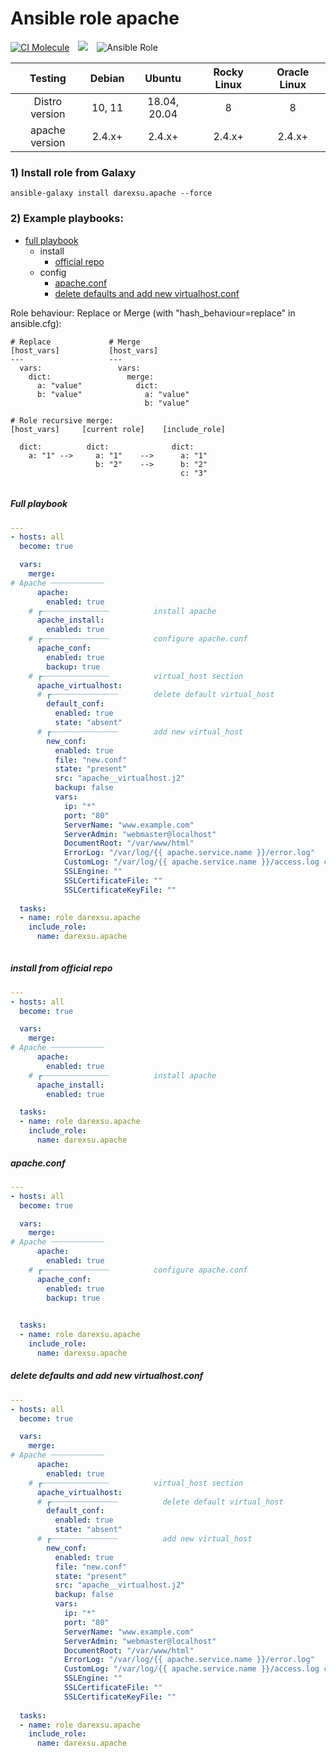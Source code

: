 # Ansible role apache
[![CI Molecule](https://github.com/darexsu/ansible-role-apache/actions/workflows/ci.yml/badge.svg)](https://github.com/darexsu/ansible-role-apache/actions/workflows/ci.yml)&emsp;![](https://img.shields.io/static/v1?label=idempotence&message=ok&color=success)&emsp;![Ansible Role](https://img.shields.io/ansible/role/d/57564?color=blue&label=downloads)

|  Testing         |  Debian            |  Ubuntu         |  Rocky Linux  | Oracle Linux |
| :--------------: | :----------------: | :-------------: | :-----------: | :----------: |
| Distro version   |  10, 11            | 18.04, 20.04    |  8            | 8            |
| apache version  |  2.4.x+            |    2.4.x+       |  2.4.x+       | 2.4.x+       |

### 1) Install role from Galaxy
```
ansible-galaxy install darexsu.apache --force
```

### 2) Example playbooks:
  
  - [full playbook](#full-playbook)  
    - install
      - [official repo](#install-from-official-repo)
    - config
      - [apache.conf](#apacheconf)
      - [delete defaults and add new virtualhost.conf](#delete-defaults-and-add-new-virtualhostconf)

Role behaviour: Replace or Merge (with "hash_behaviour=replace" in ansible.cfg):
```
# Replace             # Merge
[host_vars]           [host_vars]
---                   ---
  vars:                 vars:
    dict:                 merge:
      a: "value"            dict: 
      b: "value"              a: "value" 
                              b: "value"

# Role recursive merge:
[host_vars]     [current role]    [include_role]
  
  dict:          dict:              dict:
    a: "1" -->     a: "1"    -->      a: "1"
                   b: "2"    -->      b: "2"
                                      c: "3"
    
```
##### Full playbook
```yaml
---
- hosts: all
  become: true

  vars:
    merge:
# Apache ┄┄┄┄┄┄┄┄┄┄┄┄
      apache:
        enabled: true
    # ┏┄┄┄┄┄┄┄┄┄┄┄┄┄┄┄          install apache
      apache_install:
        enabled: true
    # ┏┄┄┄┄┄┄┄┄┄┄┄┄┄┄┄          configure apache.conf
      apache_conf:
        enabled: true
        backup: true
    # ┏┄┄┄┄┄┄┄┄┄┄┄┄┄┄┄          virtual_host section
      apache_virtualhost:
      # ┏┄┄┄┄┄┄┄┄┄┄┄┄┄┄┄        delete default virtual_host
        default_conf:
          enabled: true
          state: "absent"
      # ┏┄┄┄┄┄┄┄┄┄┄┄┄┄┄┄        add new virtual_host
        new_conf:
          enabled: true    
          file: "new.conf"
          state: "present"
          src: "apache__virtualhost.j2"
          backup: false
          vars:
            ip: "*"
            port: "80"
            ServerName: "www.example.com"
            ServerAdmin: "webmaster@localhost"
            DocumentRoot: "/var/www/html"
            ErrorLog: "/var/log/{{ apache.service.name }}/error.log"
            CustomLog: "/var/log/{{ apache.service.name }}/access.log combined"
            SSLEngine: ""
            SSLCertificateFile:	""
            SSLCertificateKeyFile: ""
  
  tasks:
  - name: role darexsu.apache
    include_role: 
      name: darexsu.apache
    
```
##### install from official repo
```yaml
---
- hosts: all
  become: true

  vars:
    merge:
# Apache ┄┄┄┄┄┄┄┄┄┄┄┄
      apache:
        enabled: true
    # ┏┄┄┄┄┄┄┄┄┄┄┄┄┄┄┄          install apache
      apache_install:
        enabled: true

  tasks:
  - name: role darexsu.apache
    include_role: 
      name: darexsu.apache

```
##### apache.conf
```yaml
---
- hosts: all
  become: true

  vars:
    merge:
# Apache ┄┄┄┄┄┄┄┄┄┄┄┄
      apache:
        enabled: true
    # ┏┄┄┄┄┄┄┄┄┄┄┄┄┄┄┄          configure apache.conf
      apache_conf:
        enabled: true
        backup: true

  
  tasks:
  - name: role darexsu.apache
    include_role: 
      name: darexsu.apache

```
##### delete defaults and add new virtualhost.conf
```yaml
---
- hosts: all
  become: true

  vars:
    merge:
# Apache ┄┄┄┄┄┄┄┄┄┄┄┄
      apache:
        enabled: true
    # ┏┄┄┄┄┄┄┄┄┄┄┄┄┄┄┄          virtual_host section
      apache_virtualhost:
      # ┏┄┄┄┄┄┄┄┄┄┄┄┄┄┄┄          delete default virtual_host
        default_conf:
          enabled: true
          state: "absent"
      # ┏┄┄┄┄┄┄┄┄┄┄┄┄┄┄┄          add new virtual_host
        new_conf:
          enabled: true    
          file: "new.conf"
          state: "present"
          src: "apache__virtualhost.j2"
          backup: false
          vars:
            ip: "*"
            port: "80"
            ServerName: "www.example.com"
            ServerAdmin: "webmaster@localhost"
            DocumentRoot: "/var/www/html"
            ErrorLog: "/var/log/{{ apache.service.name }}/error.log"
            CustomLog: "/var/log/{{ apache.service.name }}/access.log combined"
            SSLEngine: ""
            SSLCertificateFile:	""
            SSLCertificateKeyFile: ""
              
  tasks:
  - name: role darexsu.apache
    include_role: 
      name: darexsu.apache
```